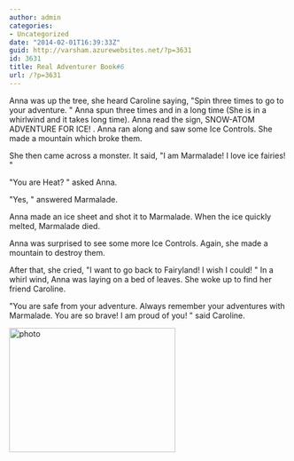 ```yaml
---
author: admin
categories:
- Uncategorized
date: "2014-02-01T16:39:33Z"
guid: http://varsham.azurewebsites.net/?p=3631
id: 3631
title: Real Adventurer Book#6
url: /?p=3631
---
```


Anna was up the tree, she heard Caroline saying, "Spin three times to go to your adventure. " Anna spun three times and in a long time (She is in a whirlwind and it takes long time). Anna read the sign, SNOW-ATOM ADVENTURE FOR ICE! . Anna ran along and saw some Ice Controls. She made a mountain which broke them.

She then came across a monster. It said, "I am Marmalade! I love ice fairies! "

 "You are Heat? " asked Anna.

 "Yes, " answered Marmalade.

Anna made an ice sheet and shot it to Marmalade. When the ice quickly melted, Marmalade died.

Anna was surprised to see some more Ice Controls. Again, she made a mountain to destroy them.

After that, she cried,  "I want to go back to Fairyland! I wish I could! " In a whirl wind, Anna was laying on a bed of leaves. She woke up to find her friend Caroline.

 "You are safe from your adventure. Always remember your adventures with Marmalade. You are so brave! I am proud of you! " said Caroline.

[<img class="size-medium wp-image-3641 alignleft" alt="photo" src="http://varsham.azurewebsites.net/wp-content/uploads/2014/02/photo-300x224.jpg" width="300" height="224" srcset="http://varsham.azurewebsites.net/wp-content/uploads/2014/02/photo-300x224.jpg 300w, http://varsham.azurewebsites.net/wp-content/uploads/2014/02/photo.jpg 320w" sizes="(max-width: 300px) 100vw, 300px" />](http://varsham.azurewebsites.net/wp-content/uploads/2014/02/photo.jpg)

<!--more-->

 

 

 